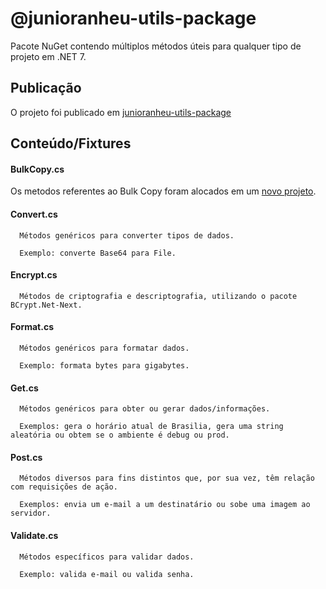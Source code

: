 
# @junioranheu-utils-package

Pacote NuGet contendo múltiplos métodos úteis para qualquer tipo de projeto em .NET 7.

## Publicação
O projeto foi publicado em [junioranheu-utils-package](https://www.nuget.org/packages/junioranheu-utils-package/)

## Conteúdo/Fixtures

#### BulkCopy.cs

Os metodos referentes ao Bulk Copy foram alocados em um [novo projeto](https://github.com/junioranheu/nuget-package-Bulk.Sql).

#### Convert.cs

```
  Métodos genéricos para converter tipos de dados. 
  
  Exemplo: converte Base64 para File.
```

#### Encrypt.cs

```
  Métodos de criptografia e descriptografia, utilizando o pacote BCrypt.Net-Next.
```

#### Format.cs

```
  Métodos genéricos para formatar dados. 
  
  Exemplo: formata bytes para gigabytes.
```

#### Get.cs

```
  Métodos genéricos para obter ou gerar dados/informações. 
  
  Exemplos: gera o horário atual de Brasilia, gera uma string aleatória ou obtem se o ambiente é debug ou prod.
```

#### Post.cs

```
  Métodos diversos para fins distintos que, por sua vez, têm relação com requisições de ação. 
  
  Exemplos: envia um e-mail a um destinatário ou sobe uma imagem ao servidor.
```

#### Validate.cs

```
  Métodos específicos para validar dados. 
  
  Exemplo: valida e-mail ou valida senha.
```
